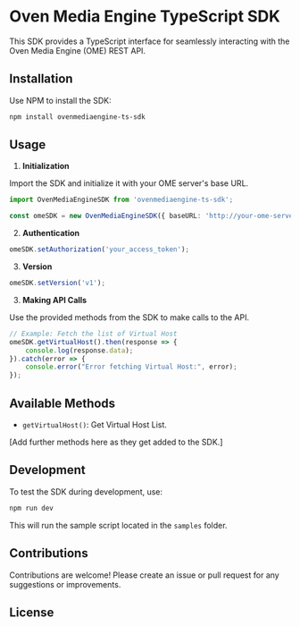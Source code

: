 # Oven Media Engine TypeScript SDK

This SDK provides a TypeScript interface for seamlessly interacting with the Oven Media Engine (OME) REST API.

## Installation

Use NPM to install the SDK:

```bash
npm install ovenmediaengine-ts-sdk
```

## Usage

1. **Initialization**

Import the SDK and initialize it with your OME server's base URL.

```typescript
import OvenMediaEngineSDK from 'ovenmediaengine-ts-sdk';

const omeSDK = new OvenMediaEngineSDK({ baseURL: 'http://your-ome-server-address:port' });
```

2. **Authentication**

```typescript
omeSDK.setAuthorization('your_access_token');
```

3. **Version**

```typescript
omeSDK.setVersion('v1');
```

3. **Making API Calls**

Use the provided methods from the SDK to make calls to the API.

```typescript
// Example: Fetch the list of Virtual Host
omeSDK.getVirtualHost().then(response => {
    console.log(response.data);
}).catch(error => {
    console.error("Error fetching Virtual Host:", error);
});
```

## Available Methods

* `getVirtualHost()`: Get Virtual Host List.

[Add further methods here as they get added to the SDK.]

## Development

To test the SDK during development, use:

```bash
npm run dev
```

This will run the sample script located in the `samples` folder.

## Contributions

Contributions are welcome! Please create an issue or pull request for any suggestions or improvements.

## License
